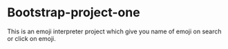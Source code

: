# Bootstrap-project-one
This is an emoji interpreter project which give you name of emoji on search or click on emoji.
